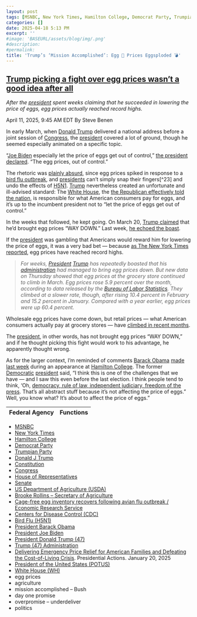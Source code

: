 ```yaml
---
layout: post
tags: [MSNBC, New York Times, Hamilton College, Democrat Party, Trumpian Party, Donald J Trump, Constitution, Congress, House of Representatives, Senate, US Department of Agriculture (USDA), Brooke Rollins – Secretary of Agriculture, Cage-free egg inventory recovers following avian flu outbreak / Economic Research Service, Centers for Disease Control (CDC), Bird Flu (H5N1), President Barack Obama, President Joe Biden, President Donald Trump (47), Trump (47) Administration, Delivering Emergency Price Relief for American Families and Defeating the Cost-of-Living Crisis. Presidential Actions. January 20 2025, President of the United States (POTUS), White House (WH), egg prices, agriculture, mission accomplished – Bush, day one promise, overpromise – underdeliver, politics]
categories: []
date: 2025-04-18 5:13 PM
excerpt: ''
#image: 'BASEURL/assets/blog/img/.png'
#description:
#permalink:
title: 'Trump’s ‘Mission Accomplished’: Egg 🥚 Prices Eggsploded 💣'
---
```


## [Trump picking a fight over egg prices wasn’t a good idea after all](https://www.msnbc.com/rachel-maddow-show/maddowblog/trump-picking-fight-egg-prices-wasnt-good-idea-rcna200828)

*After the [president](https://www.whitehouse.gov/) spent weeks claiming that he succeeded in lowering the price of eggs, egg prices actually reached record highs.*

April 11, 2025, 9:45 AM EDT
By Steve Benen

In early March, when [Donald Trump](https://www.donaldjtrump.com/) delivered a national address before a joint session of [Congress](https://www.congress.gov/), the [president](https://www.whitehouse.gov/) covered a lot of ground, though he seemed especially animated on a specific topic.

“[Joe Biden](https://bidenwhitehouse.archives.gov/) especially let the price of eggs get out of control,” [the president declared](https://www.nytimes.com/2025/03/04/us/politics/transcript-trump-speech-congress.html). “The egg prices, out of control.”

The rhetoric was [plainly absurd](https://www.msnbc.com/rachel-maddow-show/maddowblog/white-house-pushes-self-defeating-line-price-eggs-rcna194971), since egg prices spiked in response to a [bird flu outbreak](https://www.cdc.gov/bird-flu/index.html), and [presidents](https://www.whitehouse.gov/) can’t simply snap their fingers[^23] and undo the effects of [H5N1](https://www.cdc.gov/bird-flu/index.html). [Trump](https://www.donaldjtrump.com/) nevertheless created an unfortunate and ill-advised standard: The [White House](https://www.whitehouse.gov/), the [the Republican effectively told the nation](https://www.msnbc.com/rachel-maddow-show/maddowblog/white-house-pushes-self-defeating-line-price-eggs-rcna194971), is responsible for what American consumers pay for eggs, and it’s up to the incumbent president not to “let the price of eggs get out of control.”

In the weeks that followed, he kept going. On March 20, [Trump claimed](https://truthsocial.com/@realDonaldTrump/114198370343993836) that he’d brought egg prices “WAY DOWN.” Last week, [he echoed the boast](https://truthsocial.com/@realDonaldTrump/114280322706682564).

If the [president](https://www.whitehouse.gov/) was gambling that Americans would reward him for lowering the price of eggs, it was a very bad bet — because [as The New York Times reported](https://www.nytimes.com/2025/04/10/us/politics/egg-prices-march.html), egg prices have reached record highs.

> *For weeks, [President](https://www.whitehouse.gov/) [Trump](https://www.donaldjtrump.com/) has repeatedly boasted that his [administration](https://www.whitehouse.gov/administration/) had managed to bring egg prices down. But new data on Thursday showed that egg prices at the grocery store continued to climb in March. Egg prices rose 5.9 percent over the month, according to data released by the [Bureau of Labor Statistics](https://www.bls.gov/). They climbed at a slower rate, though, after rising 10.4 percent in February and 15.2 percent in January. Compared with a year earlier, egg prices were up 60.4 percent.*

Wholesale egg prices have come down, but retail prices — what American consumers actually pay at grocery stores — have [climbed in recent months](https://fred.stlouisfed.org/series/APU0000708111).

The [president](https://www.whitehouse.gov/), in other words, has not brought egg prices “WAY DOWN,” and if he thought picking this fight would work to his advantage, he apparently thought wrong.

As for the larger context, I’m reminded of comments [Barack Obama](obamawhitehouse.archives.gov/) [made last week](https://barackobama.medium.com/conversation-at-hamilton-college-0c44228ac0bd) during an appearance at [Hamilton College](https://www.hamilton.edu/). The former [Democratic](https://www.democrats.org/) [president](https://www.whitehouse.gov/) said, “I think this is one of the challenges that we have — and I saw this even before the last election. I think people tend to think, ‘Oh, [democracy, rule of law, independent judiciary, freedom of the press](https://constitution.congress.gov/). That’s all abstract stuff because it’s not affecting the price of eggs.” Well, you know what? It’s about to affect the price of eggs.”

| Federal Agency | Functions |
|---|---|

- [MSNBC](https://www.msnbc.com/)
- [New York Times](https://www.nytimes.com/)
- [Hamilton College](https://www.hamilton.edu/)
- [Democrat Party](https://www.democrats.org/)
- [Trumpian Party](https://www.gop.com/)
- [Donald J Trump](https://www.donaldjtrump.com/)
- [Constitution](https://constitution.congress.gov/)
- [Congress](https://www.congress.gov/)
- [House of Representatives](https://www.house.gov/)
- [Senate](https://www.senate.gov/)
- [US Department of Agriculture (USDA)](https://www.usda.gov/)
- [Brooke Rollins – Secretary of Agriculture](https://www.usda.gov/our-agency/about-usda/our-secretary)
- [Cage-free egg inventory recovers following avian flu outbreak / Economic Research Service](http://www.ers.usda.gov/data-products/charts-of-note/chart-detail?chartId=109075)
- [Centers for Disease Control (CDC)](https://www.cdc.gov/)
- [Bird Flu (H5N1)](https://www.cdc.gov/bird-flu/index.html)
- [President Barack Obama](https://obamawhitehouse.archives.gov/)
- [President Joe Biden](https://bidenwhitehouse.archives.gov/)
- [President Donald Trump (47)](https://www.whitehouse.gov/administration/donald-j-trump/)
- [Trump (47) Administration](https://www.whitehouse.gov/administration/)
- [Delivering Emergency Price Relief for American Families and Defeating the Cost-of-Living Crisis](https://www.whitehouse.gov/presidential-actions/2025/01/delivering-emergency-price-relief-for-american-families-and-defeating-the-cost-of-living-crisis/). Presidential Actions. January 20, 2025
- [President of the United States (POTUS)](https://www.whitehouse.gov/)
- [White House (WH)](https://www.whitehouse.gov/)
- egg prices 
- agriculture 
- mission accomplished – Bush
- day one promise 
- overpromise – underdeliver
- politics 
